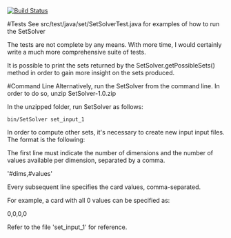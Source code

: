 [![Build Status](https://travis-ci.org/yeison/SetSolver.svg?branch=master)](https://travis-ci.org/yeison/SetSolver)

#Tests
See src/test/java/set/SetSolverTest.java for examples of how to run the SetSolver

The tests are not complete by any means. With more time, I would certainly write a much more comprehensive suite of tests.

It is possible to print the sets returned by the SetSolver.getPossibleSets() method in order to gain more insight on the sets produced.

#Command Line
Alternatively, run the SetSolver from the command line.  In order to do so, unzip SetSolver-1.0.zip

In the unzipped folder, run SetSolver as follows:

```
bin/SetSolver set_input_1
```

In order to compute other sets, it's necessary to create new input input files.  The format is the following:

The first line must indicate the number of dimensions and the number of values available per dimension, separated by a comma.

'#dims,#values'

Every subsequent line specifies the card values, comma-separated.

For example, a card with all 0 values can be specified as:

0,0,0,0

Refer to the file 'set_input_1' for reference.